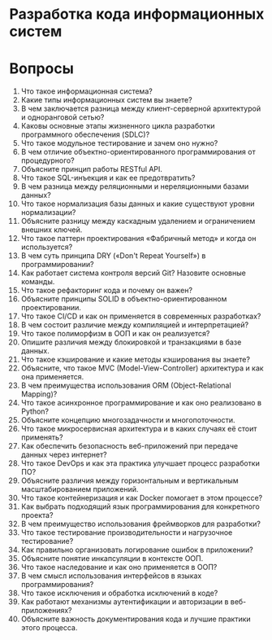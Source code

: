 # Разработка кода информационных систем #
# Вопросы #
1. Что такое информационная система?
2. Какие типы информационных систем вы знаете?
3. В чем заключается разница между клиент-серверной архитектурой и одноранговой сетью?
4. Каковы основные этапы жизненного цикла разработки программного обеспечения (SDLC)?
5. Что такое модульное тестирование и зачем оно нужно?
6. В чем отличие объектно-ориентированного программирования от процедурного?
7. Объясните принцип работы RESTful API.
8. Что такое SQL-инъекция и как ее предотвратить?
9. В чем разница между реляционными и нереляционными базами данных?
10. Что такое нормализация базы данных и какие существуют уровни нормализации?
11. Объясните разницу между каскадным удалением и ограничением внешних ключей.
12. Что такое паттерн проектирования «Фабричный метод» и когда он используется?
13. В чем суть принципа DRY («Don't Repeat Yourself») в программировании?
14. Как работает система контроля версий Git? Назовите основные команды.
15. Что такое рефакторинг кода и почему он важен?
16. Объясните принципы SOLID в объектно-ориентированном проектировании.
17. Что такое CI/CD и как он применяется в современных разработках?
18. В чем состоит различие между компиляцией и интерпретацией?
19. Что такое полиморфизм в ООП и как он реализуется?
20. Опишите различия между блокировкой и транзакциями в базе данных.
21. Что такое кэширование и какие методы кэширования вы знаете?
22. Объясните, что такое MVC (Model-View-Controller) архитектура и как она применяется.
23. В чем преимущества использования ORM (Object-Relational Mapping)?
24. Что такое асинхронное программирование и как оно реализовано в Python?
25. Объясните концепцию многозадачности и многопоточности.
26. Что такое микросервисная архитектура и в каких случаях её стоит применять?
27. Как обеспечить безопасность веб-приложений при передаче данных через интернет?
28. Что такое DevOps и как эта практика улучшает процесс разработки ПО?
29. Объясните различия между горизонтальным и вертикальным масштабированием приложений.
30. Что такое контейнеризация и как Docker помогает в этом процессе?
31. Как выбрать подходящий язык программирования для конкретного проекта?
32. В чем преимущество использования фреймворков для разработки?
33. Что такое тестирование производительности и нагрузочное тестирование?
34. Как правильно организовать логирование ошибок в приложении?
35. Объясните понятие инкапсуляции в контексте ООП.
36. Что такое наследование и как оно применяется в ООП?
37. В чем смысл использования интерфейсов в языках программирования?
38. Что такое исключения и обработка исключений в коде?
39. Как работают механизмы аутентификации и авторизации в веб-приложениях?
40. Объясните важность документирования кода и лучшие практики этого процесса.


    
